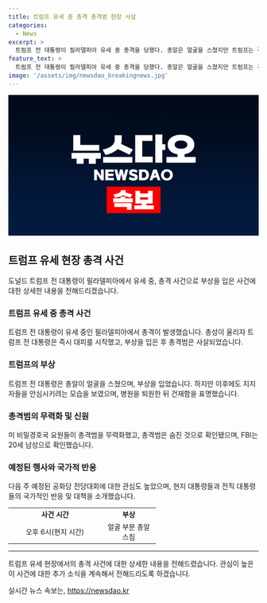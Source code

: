 ```yaml
---
title: 트럼프 유세 중 총격 총격범 현장 사살
categories:
  - News
excerpt: >
  트럼프 전 대통령이 필라델피아 유세 중 총격을 당했다. 총알은 얼굴을 스쳤지만 트럼프는 경호원의 보호를 받고 유세를 계속했다. 총격범은 미 비밀경호국에 의해 무력화되었고 숨진 것으로 확인됐다. 트럼프는 병원에서 치료를 받은 뒤 퇴원했고, 다음 주 예정된 공화당 전당대회에 참석할 예정이다. 미국 전직 대통령들은 사건을 규탄하고, 바이든 대통령은 이런 폭력은 용납할 수 없다며 국민 소통을 촉구했다.
feature_text: >
  트럼프 전 대통령이 필라델피아 유세 중 총격을 당했다. 총알은 얼굴을 스쳤지만 트럼프는 경호원의 보호를 받고 유세를 계속했다. 총격범은 미 비밀경호국에 의해 무력화되었고 숨진 것으로 확인됐다. 트럼프는 병원에서 치료를 받은 뒤 퇴원했고, 다음 주 예정된 공화당 전당대회에 참석할 예정이다. 미국 전직 대통령들은 사건을 규탄하고, 바이든 대통령은 이런 폭력은 용납할 수 없다며 국민 소통을 촉구했다.
image: '/assets/img/newsdao_breakingnews.jpg'
---
```


<p><img src="/assets/img/newsdao_breakingnews.jpg" alt="bookingtag 속보" /></p>

<h2 data-ke-size="size26">트럼프 유세 현장 총격 사건</h2>

<p data-ke-size="size16">도널드 트럼프 전 대통령이 필라델피아에서 유세 중, 총격 사건으로 부상을 입은 사건에 대한 상세한 내용을 전해드리겠습니다.</p>

<h3>트럼프 유세 중 총격 사건</h3>

<p data-ke-size="size16">트럼프 전 대통령이 유세 중인 필라델피아에서 총격이 발생했습니다. 총성이 울리자 트럼프 전 대통령은 즉시 대피를 시작했고, 부상을 입은 후 총격범은 사살되었습니다.</p>

<h3>트럼프의 부상</h3>

<p data-ke-size="size16">트럼프 전 대통령은 총알이 얼굴을 스쳤으며, 부상을 입었습니다. 하지만 이후에도 지지자들을 안심시키려는 모습을 보였으며, 병원을 퇴원한 뒤 건재함을 표명했습니다.</p>

<h3>총격범의 무력화 및 신원</h3>

<p data-ke-size="size16">미 비밀경호국 요원들이 총격범을 무력화했고, 총격범은 숨진 것으로 확인됐으며, FBI는 20세 남성으로 확인했습니다.</p>

<h3>예정된 행사와 국가적 반응</h3>

<p data-ke-size="size16">다음 주 예정된 공화당 전당대회에 대한 관심도 높았으며, 현지 대통령들과 전직 대통령들의 국가적인 반응 및 대책을 소개했습니다.</p>

<table>
   <colgroup>
      <col style="width: 188px">
      <col style="width: 109px">
   </colgroup>
   <tbody>
      <tr>
         <td style="text-align: center; height: 17px;"><b>사건 시간</b></td>
         <td style="text-align: center; height: 17px;"><b>부상</b></td>
      </tr>
      <tr>
         <td style="text-align: center; height: 17px;">오후 6시(현지 시간)</td>
         <td style="text-align: center; height: 17px;">얼굴 부분 총알 스침</td>
      </tr>
   </tbody>
</table>

<hr>

<p data-ke-size="size16">트럼프 유세 현장에서의 총격 사건에 대한 상세한 내용을 전해드렸습니다. 관심이 높은 이 사건에 대한 추가 소식을 계속해서 전해드리도록 하겠습니다.</p>
실시간 뉴스 속보는, <a href="https://newsdao.kr" rel="dofollow">https://newsdao.kr</a>


